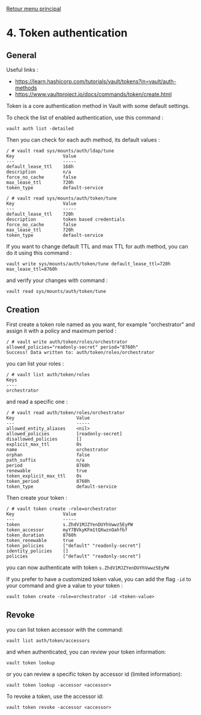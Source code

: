 [Retour menu principal](../README.md)

# 4. Token authentication
## General

Useful links : 

- https://learn.hashicorp.com/tutorials/vault/tokens?in=vault/auth-methods
- https://www.vaultproject.io/docs/commands/token/create.html

Token is a core authentication method in Vault with some default settings. 

To check the list of enabled authentication, use this command :

```
vault auth list -detailed
```

Then you can check for each auth method, its default values :

```console
/ # vault read sys/mounts/auth/ldap/tune
Key                  Value
---                  -----
default_lease_ttl    168h
description          n/a
force_no_cache       false
max_lease_ttl        720h
token_type           default-service

/ # vault read sys/mounts/auth/token/tune
Key                  Value
---                  -----
default_lease_ttl    720h
description          token based credentials
force_no_cache       false
max_lease_ttl        720h
token_type           default-service
```

If you want to change default TTL and max TTL for auth method, you can do it using this command :

```
vault write sys/mounts/auth/token/tune default_lease_ttl=720h max_lease_ttl=8760h
```

and verify your changes with command :

```
vault read sys/mounts/auth/token/tune
```

## Creation

First create a token role named as you want, for example "orchestrator" and assign it with a policy and maximum period :

```console
/ # vault write auth/token/roles/orchestrator allowed_policies="readonly-secret" period="8760h"
Success! Data written to: auth/token/roles/orchestrator
```

you can list your roles :

```console
/ # vault list auth/token/roles
Keys
----
orchestrator
```

and read a specific one : 

```console
/ # vault read auth/token/roles/orchestrator
Key                       Value
---                       -----
allowed_entity_aliases    <nil>
allowed_policies          [readonly-secret]
disallowed_policies       []
explicit_max_ttl          0s
name                      orchestrator
orphan                    false
path_suffix               n/a
period                    8760h
renewable                 true
token_explicit_max_ttl    0s
token_period              8760h
token_type                default-service
```

Then create your token :

```console
/ # vault token create -role=orchestrator
Key                  Value
---                  -----
token                s.ZhdV1MJZYenDUYhVwwz5EyPW
token_accessor       myY7BVkyKFm1tQXwznOahfbf
token_duration       8760h
token_renewable      true
token_policies       ["default" "readonly-secret"]
identity_policies    []
policies             ["default" "readonly-secret"]
```

you can now authenticate with token `s.ZhdV1MJZYenDUYhVwwz5EyPW`

If you prefer to have a customized token value, you can add the flag `-id` to your command and give a value to your token :

```
vault token create -role=orchestrator -id <token-value>
```

## Revoke

you can list token accessor with the command:
```
vault list auth/token/accessors
```

and when authenticated, you can review your token information:
```
vault token lookup
```
or you can review a specific token by accessor id (limited information):
```
vault token lookup -accessor <accessor>
```

To revoke a token, use the accessor id:
```
vault token revoke -accessor <accessor>
```




